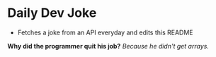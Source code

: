 
# Daily Dev Joke

- Fetches a joke from an API everyday and edits this README

**Why did the programmer quit his job?**
*Because he didn't get arrays.*